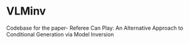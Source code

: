 # VLMinv
Codebase for the paper- Referee Can Play: An Alternative Approach to Conditional Generation via Model Inversion
